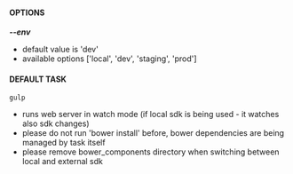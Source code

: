 #### OPTIONS 

_**--env**_

 + default value is 'dev'
 + available options ['local', 'dev', 'staging', 'prod'] 
  
#### DEFAULT TASK

`gulp` 

   + runs web server in watch mode (if local sdk is being used - it watches also sdk changes)   
   + please do not run 'bower install' before, bower dependencies are being managed by task itself
   + please remove bower_components directory when switching between local and external sdk  

